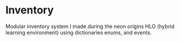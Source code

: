 # Inventory

Modular inventory system I made during the neon origins HLO (hybrid learning environment) using dictionaries enums, and events. 
